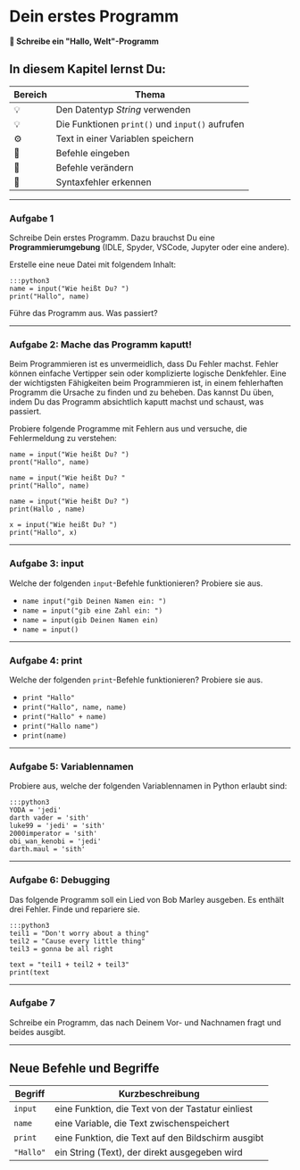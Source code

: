 # Dein erstes Programm

**🎯 Schreibe ein "Hallo, Welt"-Programm**

## In diesem Kapitel lernst Du:

| Bereich | Thema |
|---------|-------|
| 💡 | Den Datentyp *String* verwenden |
| 💡 | Die Funktionen `print()` und `input()` aufrufen |
| ⚙ | Text in einer Variablen speichern |
| 🔧 | Befehle eingeben |
| 🔧 | Befehle verändern |
| 🐞 | Syntaxfehler erkennen |

----

### Aufgabe 1

Schreibe Dein erstes Programm.
Dazu brauchst Du eine **Programmierumgebung** (IDLE, Spyder, VSCode, Jupyter oder eine andere).

Erstelle eine neue Datei mit folgendem Inhalt:

    :::python3
    name = input("Wie heißt Du? ")
    print("Hallo", name)

Führe das Programm aus.
Was passiert?

----

### Aufgabe 2: Mache das Programm kaputt!

Beim Programmieren ist es unvermeidlich, dass Du Fehler machst. Fehler können einfache Vertipper sein oder komplizierte logische Denkfehler. Eine der wichtigsten Fähigkeiten beim Programmieren ist, in einem fehlerhaften Programm die Ursache zu finden und zu beheben. Das kannst Du üben, indem Du das Programm absichtlich kaputt machst und schaust, was passiert.

Probiere folgende Programme mit Fehlern aus und versuche, die Fehlermeldung zu verstehen:

    name = input("Wie heißt Du? ")
    pront("Hallo", name)

    name = input("Wie heißt Du? "
    print("Hallo", name)

    name = input("Wie heißt Du? ")
    print(Hallo , name)

    x = input("Wie heißt Du? ")
    print("Hallo", x)

----

### Aufgabe 3: input

Welche der folgenden `input`-Befehle funktionieren?
Probiere sie aus.

* `name input("gib Deinen Namen ein: ")`
* `name = input("gib eine Zahl ein: ")`
* `name = input(gib Deinen Namen ein)`
* `name = input()`

----

### Aufgabe 4: print

Welche der folgenden `print`-Befehle funktionieren?
Probiere sie aus.

* `print "Hallo"`
* `print("Hallo", name, name)`
* `print("Hallo" + name)`
* `print("Hallo name")`
* `print(name)`

----

### Aufgabe 5: Variablennamen

Probiere aus, welche der folgenden Variablennamen in Python erlaubt sind:

    :::python3
    YODA = 'jedi'
    darth vader = 'sith'
    luke99 = 'jedi' = 'sith'
    2000imperator = 'sith'
    obi_wan_kenobi = 'jedi'
    darth.maul = 'sith'

----

### Aufgabe 6: Debugging

Das folgende Programm soll ein Lied von Bob Marley ausgeben.
Es enthält drei Fehler.
Finde und repariere sie.

    :::python3
    teil1 = "Don't worry about a thing"
    teil2 = "Cause every little thing"
    teil3 = gonna be all right

    text = "teil1 + teil2 + teil3"
    print(text

----

### Aufgabe 7

Schreibe ein Programm, das nach Deinem Vor- und Nachnamen fragt und beides ausgibt.

----

## Neue Befehle und Begriffe

| Begriff | Kurzbeschreibung |
|---------|------------------|
| `input` | eine Funktion, die Text von der Tastatur einliest |
| `name` | eine Variable, die Text zwischenspeichert |
| `print` | eine Funktion, die Text auf den Bildschirm ausgibt |
| `"Hallo"` | ein String (Text), der direkt ausgegeben wird |
